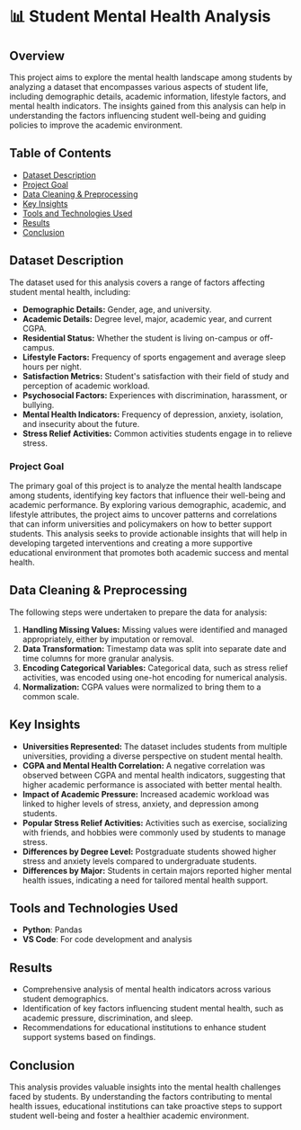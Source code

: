 # 📊 Student Mental Health Analysis

## Overview

This project aims to explore the mental health landscape among students by analyzing a dataset that encompasses various aspects of student life, including demographic details, academic information, lifestyle factors, and mental health indicators. The insights gained from this analysis can help in understanding the factors influencing student well-being and guiding policies to improve the academic environment.

## Table of Contents

- [Dataset Description](#dataset-description)
- [Project Goal](#project-goal)
- [Data Cleaning & Preprocessing](#data-cleaning--preprocessing)
- [Key Insights](#key-insights)
- [Tools and Technologies Used](#tools-and-technologies-used)
- [Results](#results)
- [Conclusion](#conclusion)
  
## Dataset Description

The dataset used for this analysis covers a range of factors affecting student mental health, including:

- **Demographic Details:** Gender, age, and university.
- **Academic Details:** Degree level, major, academic year, and current CGPA.
- **Residential Status:** Whether the student is living on-campus or off-campus.
- **Lifestyle Factors:** Frequency of sports engagement and average sleep hours per night.
- **Satisfaction Metrics:** Student's satisfaction with their field of study and perception of academic workload.
- **Psychosocial Factors:** Experiences with discrimination, harassment, or bullying.
- **Mental Health Indicators:** Frequency of depression, anxiety, isolation, and insecurity about the future.
- **Stress Relief Activities:** Common activities students engage in to relieve stress.

### Project Goal

The primary goal of this project is to analyze the mental health landscape among students, identifying key factors that influence their well-being and academic performance. By exploring various demographic, academic, and lifestyle attributes, the project aims to uncover patterns and correlations that can inform universities and policymakers on how to better support students. This analysis seeks to provide actionable insights that will help in developing targeted interventions and creating a more supportive educational environment that promotes both academic success and mental health.

## Data Cleaning & Preprocessing

The following steps were undertaken to prepare the data for analysis:

1. **Handling Missing Values:** Missing values were identified and managed appropriately, either by imputation or removal.
2. **Data Transformation:** Timestamp data was split into separate date and time columns for more granular analysis.
3. **Encoding Categorical Variables:** Categorical data, such as stress relief activities, was encoded using one-hot encoding for numerical analysis.
4. **Normalization:** CGPA values were normalized to bring them to a common scale.

## Key Insights

- **Universities Represented:** The dataset includes students from multiple universities, providing a diverse perspective on student mental health.
- **CGPA and Mental Health Correlation:** A negative correlation was observed between CGPA and mental health indicators, suggesting that higher academic performance is associated with better mental health.
- **Impact of Academic Pressure:** Increased academic workload was linked to higher levels of stress, anxiety, and depression among students.
- **Popular Stress Relief Activities:** Activities such as exercise, socializing with friends, and hobbies were commonly used by students to manage stress.
- **Differences by Degree Level:** Postgraduate students showed higher stress and anxiety levels compared to undergraduate students.
- **Differences by Major:** Students in certain majors reported higher mental health issues, indicating a need for tailored mental health support.

## Tools and Technologies Used

- **Python**: Pandas
- **VS Code**: For code development and analysis

## Results

- Comprehensive analysis of mental health indicators across various student demographics.
- Identification of key factors influencing student mental health, such as academic pressure, discrimination, and sleep.
- Recommendations for educational institutions to enhance student support systems based on findings.

## Conclusion

This analysis provides valuable insights into the mental health challenges faced by students. By understanding the factors contributing to mental health issues, educational institutions can take proactive steps to support student well-being and foster a healthier academic environment.
